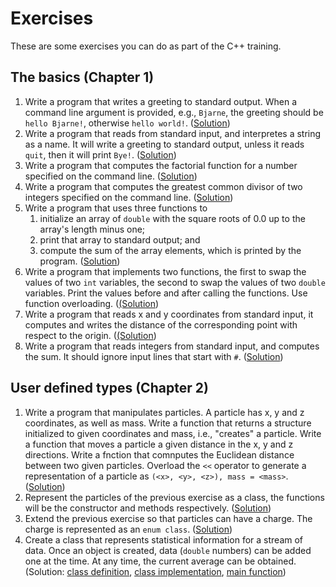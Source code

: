 # Exercises
These are some exercises you can do as part of the C++ training.

## The basics (Chapter 1)

  1. Write a program that writes a greeting to standard output. When
    a command line argument is provided, e.g., `Bjarne`, the greeting
    should be `hello Bjarne!`, otherwise `hello world!`.
    ([Solution](Basics/hello.cpp))
  1. Write a program that reads from standard input, and interpretes a
    string as a name.  It will write a greeting to standard output,
    unless it reads `quit`, then it will print `Bye!`.
    ([Solution](Basics/talk.cpp))
  1. Write a program that computes the factorial function for a number
    specified on the command line.  ([Solution](Basics/fac.cpp))
  1. Write a program that computes the greatest common divisor of
    two integers specified on the command line.
    ([Solution](Basics/gcd.cpp))
  1. Write a program that uses three functions to
      1. initialize an array of `double` with the square roots of 0.0 up
        to the array's length minus one;
      2.  print that array to standard output; and
      3. compute the sum of the array elements, which is printed by the
        program.
    ([Solution](Basics/arrays.cpp))
  1. Write a program that implements two functions, the first to swap
    the values of two `int` variables, the second to swap the values of
    two `double` variables.  Print the values before and after calling
    the functions.  Use function overloading. ([(Solution](Basics/swap.cpp))
  1. Write a program that reads x and y coordinates from standard input,
    it computes and writes the distance of the corresponding point with
    respect to the origin. ([(Solution](Basics/col_dist.cpp))
  1. Write a program that reads integers from standard input, and computes
    the sum. It should ignore input lines that start with `#`.
    ([Solution](Basics/data_parser.cpp))

## User defined types (Chapter 2)

  1. Write a program that manipulates particles.  A particle has x, y and z
    coordinates, as well as mass. Write a function that returns a structure
    initialized to given coordinates and mass, i.e., "creates" a particle.
    Write a function that moves a particle a given distance in the x, y and
    z directions. Write a fnction that comnputes the Euclidean distance
    between two given particles. Overload the `<<` operator to generate
    a representation of a particle as `(<x>, <y>, <z>), mass = <mass>`.
    ([Solution](UserDefinedTypes/struct_particles.cpp))
  1. Represent the particles of the previous exercise as a class, the
    functions will be the constructor and methods respectively.
    ([Solution](UserDefinedTypes/class_particles.cpp))
  1. Extend the previous exercise so that particles can have a charge. The
    charge is represented as an `enum class`.
    ([Solution](UserDefinedTypes/charged_particles.cpp))
  1. Create a class that represents statistical information for a stream of
    data.  Once an object is created, data (`double` numbers) can be added
    one at the time.  At any time, the current average can be obtained.
    (Solution: [class definition](UserDefinedTypes/stats.h),
     [class implementation](UserDefinedTypes/stats.cpp),
     [main function](UserDefinedTypes/stats_compute.cpp))
